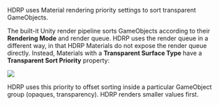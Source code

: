 HDRP uses Material rendering priority settings to sort transparent GameObjects.

The built-it Unity render pipeline sorts GameObjects according to their **Rendering Mode** and render queue. HDRP uses the render queue in a different way, in that HDRP Materials do not expose the render queue directly. Instead, Materials with a **Transparent Surface Type** have a **Transparent Sort Priority** property:

![](https://github.com/Unity-Technologies/ScriptableRenderPipeline/wiki/Pages/HDRP/Images/MaterialRenderingPriority1.png)

HDRP uses this priority to offset sorting inside a particular GameObject group (opaques, transparency). HDRP renders smaller values first.